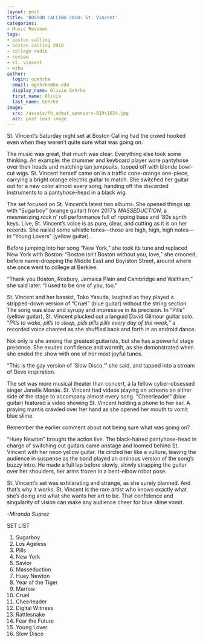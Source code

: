 ```yaml
---
layout: post
title: 'BOSTON CALLING 2018: St. Vincent'
categories:
- Music Reviews
tags:
- boston calling
- boston calling 2018
- college radio
- review
- st. vincent
- wtbu
author:
  login: ogehrke
  email: ogehrke@bu.edu
  display_name: Olivia Gehrke
  first_name: Olivia
  last_name: Gehrke
image:
  src: /assets/fb_admat_sponsors-819x1024.jpg
  alt: post lead image
---
```


St. Vincent’s Saturday night set at Boston Calling had the crowd hooked even when they weren’t quite sure what was going on.

The music was great, that much was clear. Everything else took some thinking. An example: the drummer and keyboard player wore pantyhose over their heads and matching tan jumpsuits, topped off with blonde bowl-cut wigs. St. Vincent herself came on in a traffic cone-orange one-piece, carrying a bright orange electric guitar to match. She switched her guitar out for a new color almost every song, handing off the discarded instruments to a pantyhose-head in a black wig.

The set focused on St. Vincent’s latest two albums. She opened things up with “Sugarboy” (orange guitar) from 2017’s _MASSEDUCTION,_ a mesmerizing rock n’ roll performance full of ripping bass and ‘80s synth keys. Live, St. Vincent’s voice is as pure, clear, and cutting as it is on her records. She nailed some whistle tones—those are high, high, high notes—in “Young Lovers” (yellow guitar).

Before jumping into her song “New York,” she took its tune and replaced New York with Boston: “Boston isn’t Boston without you, love,” she crooned, before name-dropping the Middle East and Boylston Street, around where she once went to college at Berklee.

“Thank you Boston, Roxbury, Jamaica Plain and Cambridge and Waltham,” she said later. “I used to be one of you, too.”

St. Vincent and her bassist, Toko Yasuda, laughed as they played a stripped-down version of “Cruel” (blue guitar) without the string section. The song was slow and syrupy and impressive in its precision. In “Pills” (yellow guitar), St. Vincent plucked out a languid David Gilmour guitar solo. “_Pills to wake, pills to sleep, pills pills pills every day of the week,_” a recorded voice chanted as she shuffled back and forth in an android dance.

Not only is she among the greatest guitarists, but she has a powerful stage presence. She exudes confidence and warmth, as she demonstrated when she ended the show with one of her most joyful tunes.

“This is the gay version of ‘Slow Disco,’” she said, and tapped into a stream of Devo inspiration.

The set was more musical theater than concert, á la fellow cyber-obsessed singer Janelle Monáe. St. Vincent had videos playing on screens on either side of the stage to accompany almost every song. “Cheerleader” (blue guitar) featured a video showing St. Vincent holding a phone to her ear. A praying mantis crawled over her hand as she opened her mouth to vomit blue slime.

Remember the earlier comment about not being sure what was going on?

“Huey Newton” brought the action live. The black-haired pantyhose-head in charge of switching out guitars came onstage and loomed behind St. Vincent with her neon yellow guitar. He circled her like a vulture, leaving the audience in suspense as the band played an ominous version of the song’s buzzy intro. He made a full lap before slowly, slowly strapping the guitar over her shoulders, her arms frozen in a bent-elbow robot pose.

St. Vincent’s set was exhilarating and strange, as she surely planned. And that’s why it works. St. Vincent is the rare artist who knows exactly what she’s doing and what she wants her art to be. That confidence and singularity of vision can make any audience cheer for blue slime vomit.

_\-Miranda Suarez_

SET LIST

1.  Sugarboy
2.  Los Ageless
3.  Pills
4.  New York
5.  Savior
6.  Masseduction
7.  Huey Newton
8.  Year of the Tiger
9.  Marrow
10.  Cruel
11.  Cheerleader
12.  Digital Witness
13.  Rattlesnake
14.  Fear the Future
15.  Young Lover
16.  Slow Disco